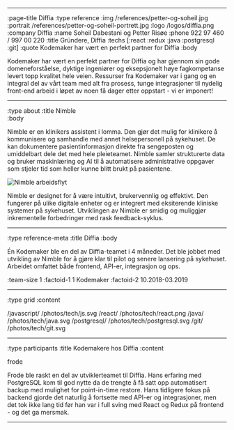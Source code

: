 --------------------------------------------------------------------------------
:page-title Diffia
:type reference
:img /references/petter-og-soheil.jpg
:portrait /references/petter-og-soheil-portrett.jpg
:logo /logos/diffia.png
:company Diffia
:name Soheil Dabestani og Petter Risøe
:phone 922 97 460 / 997 00 220
:title Gründere, Diffia
:techs [:react :redux :java :postgresql :git]
:quote Kodemaker har vært en perfekt partner for Diffia
:body

Kodemaker har vært en perfekt partner for Diffia og 
har gjennom sin gode domeneforståelse, dyktige ingeniører og eksepsjonelt høye 
fagkompetanse levert topp kvalitet hele veien. Ressurser fra Kodemaker var i gang 
og en integral del av vårt team med alt fra prosess, tunge integrasjoner til 
nydelig front-end arbeid i løpet av noen få dager etter oppstart - vi er imponert!

--------------------------------------------------------------------------------
:type about
:title Nimble  
:body

Nimble er en klinikers assistent i lomma. Den gjør det mulig for klinikere å kommunisere og samhandle med annet
helsepersonell på sykehuset. De kan dokumentere pasientinformasjon direkte fra sengeposten og umiddelbart dele
det med hele pleieteamet. Nimble samler strukturerte data og bruker maskinlæring og AI til å
automatisere administrative oppgaver som stjeler tid som heller kunne blitt brukt på pasientene.

![Nimble arbeidsflyt](/illustrations/references/nimble.png)

Nimble er designet for å være intuitivt, brukervennlig og effektivt. Den fungerer på ulike digitale enheter og
er integrert med eksiterende kliniske systemer på sykehuset. Utviklingen av Nimble er smidig og muliggjør
inkrementelle forbedringer med rask feedback-syklus.


--------------------------------------------------------------------------------
:type reference-meta
:title Diffia
:body

Én Kodemaker ble en del av Diffia-teamet i 4 måneder.
Det ble jobbet med utvikling av Nimble for å gjøre klar til pilot og senere lansering på sykehuset.
Arbeidet omfattet både frontend, API-er, integrasjon og ops.

:team-size 1
:factoid-1 1 Kodemaker
:factoid-2 10.2018-03.2019

--------------------------------------------------------------------------------
:type grid
:content

/javascript/                       /photos/tech/js.svg
/react/                            /photos/tech/react.png
/java/                             /photos/tech/java.svg
/postgresql/                       /photos/tech/postgresql.svg
/git/                              /photos/tech/git.svg

--------------------------------------------------------------------------------

:type participants
:title Kodemakere hos Diffia
:content

frode

Frode ble raskt en del av utviklerteamet til Diffia. Hans erfaring med PostgreSQL kom til god nytte da de
trengte å få satt opp automatisert backup med mulighet for point-in-time restore. Hans tidligere fokus på backend
gjorde det naturlig å fortsette med API-er og integrasjoner, men det tok ikke lang tid før han var i full sving
med React og Redux på frontend - og det ga mersmak.


--------------------------------------------------------------------------------